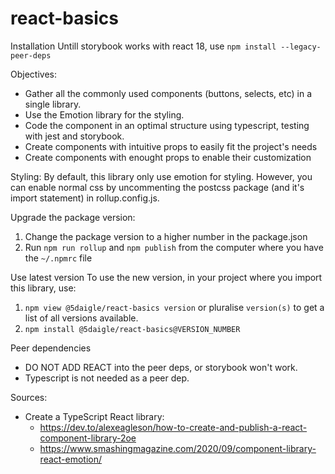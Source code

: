 # react-basics
Installation
Untill storybook works with react 18, use `npm install --legacy-peer-deps`

Objectives:
* Gather all the commonly used components (buttons, selects, etc) in a single library.
* Use the Emotion library for the styling.
* Code the component in an optimal structure using typescript, testing with jest and storybook.
* Create components with intuitive props to easily fit the project's needs
* Create components with enought props to enable their customization

Styling:
By default, this library only use emotion for styling. However, you can enable normal css by
uncommenting the postcss package (and it's import statement) in rollup.config.js.

Upgrade the package version:
1. Change the package version to a higher number in the package.json
2. Run `npm run rollup` and `npm publish` from the computer where you have the `~/.npmrc` file

Use latest version
To use the new version, in your project where you import this library, use: 
1. `npm view @5daigle/react-basics version` or pluralise `version(s)` to get a list of all versions available.
2. `npm install @5daigle/react-basics@VERSION_NUMBER`

Peer dependencies
* DO NOT ADD REACT into the peer deps, or storybook won't work.
* Typescript is not needed as a peer dep.

Sources: 
* Create a TypeScript React library: 
  * https://dev.to/alexeagleson/how-to-create-and-publish-a-react-component-library-2oe
  * https://www.smashingmagazine.com/2020/09/component-library-react-emotion/